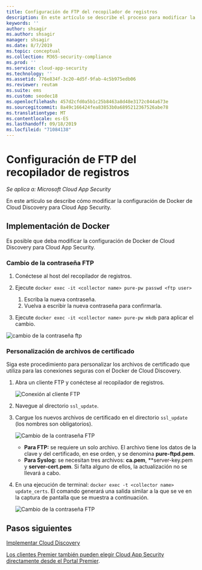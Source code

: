 ```yaml
---
title: Configuración de FTP del recopilador de registros
description: En este artículo se describe el proceso para modificar la configuración de Docker de Cloud Discovery para Cloud App Security.
keywords: ''
author: shsagir
ms.author: shsagir
manager: shsagir
ms.date: 8/7/2019
ms.topic: conceptual
ms.collection: M365-security-compliance
ms.prod: ''
ms.service: cloud-app-security
ms.technology: ''
ms.assetid: 776e834f-3c20-4d5f-9fab-4c5b975edb06
ms.reviewer: reutam
ms.suite: ems
ms.custom: seodec18
ms.openlocfilehash: 457d2cfd0a5b1c25b8463a8d48e3172c044a673e
ms.sourcegitcommit: 8a49c166424fea83853b0a6895212367526abe78
ms.translationtype: MT
ms.contentlocale: es-ES
ms.lasthandoff: 09/18/2019
ms.locfileid: "71084138"
---
```

# <a name="log-collector-ftp-configuration"></a>Configuración de FTP del recopilador de registros

*Se aplica a: Microsoft Cloud App Security*

En este artículo se describe cómo modificar la configuración de Docker de Cloud Discovery para Cloud App Security.

## <a name="docker-deployment"></a>Implementación de Docker

Es posible que deba modificar la configuración de Docker de Cloud Discovery para Cloud App Security.

### <a name="changing-the-ftp-password"></a>Cambio de la contraseña FTP

1. Conéctese al host del recopilador de registros.

2. Ejecute `docker exec -it <collector name> pure-pw passwd <ftp user>`

    1. Escriba la nueva contraseña.
    2. Vuelva a escribir la nueva contraseña para confirmarla.

3. Ejecute `docker exec -it <collector name> pure-pw mkdb` para aplicar el cambio.

  ![cambio de la contraseña ftp](./media/ftp-connect.png)

### <a name="customize-certificate-files"></a>Personalización de archivos de certificado

Siga este procedimiento para personalizar los archivos de certificado que utiliza para las conexiones seguras con el Docker de Cloud Discovery.

1. Abra un cliente FTP y conéctese al recopilador de registros.

   ![Conexión al cliente FTP](./media/ftp-connect.png)

2. Navegue al directorio `ssl_update`.
3. Cargue los nuevos archivos de certificado en el directorio `ssl_update` (los nombres son obligatorios).

    ![Cambio de la contraseña FTP](./media/new-certs.png)

    - **Para FTP:** se requiere un solo archivo. El archivo tiene los datos de la clave y del certificado, en ese orden, y se denomina **pure-ftpd.pem**.
    - **Para Syslog:** se necesitan tres archivos: **ca.pem**, **server-key.pem y **server-cert.pem**. Si falta alguno de ellos, la actualización no se llevará a cabo.

4. En una ejecución de terminal: `docker exec -t <collector name> update_certs`. El comando generará una salida similar a la que se ve en la captura de pantalla que se muestra a continuación.

    ![Cambio de la contraseña FTP](./media/update-certs.png)

## <a name="next-steps"></a>Pasos siguientes

[Implementar Cloud Discovery](set-up-cloud-discovery.md)

[Los clientes Premier también pueden elegir Cloud App Security directamente desde el Portal Premier](https://premier.microsoft.com/).